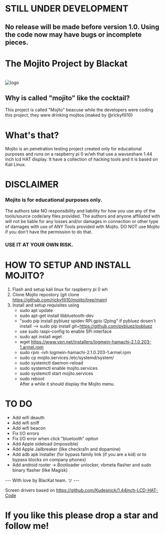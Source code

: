 # STILL UNDER DEVELOPMENT
## No release will be made before version 1.0. Using the code now may have bugs or incomplete pieces.

# The Mojito Project by Blackat
<br>![logo](https://github.com/rickyfili10/mojito/blob/main/logo.png)
## Why is called "mojito" like the cocktail?
This project is called "Mojito" beacuse while the developers were coding this project, they were drinking mojitos (maked by @rickyfili10)

# What's that?
Mojito is an penetration testing project created only for educational purposes and runs on a raspberry pi 0 w/wh that use a wavseshare 1.44 inch lcd HAT display. It have a collection of hacking tools and it is based on Kali Linux. 

# DISCLAIMER
### Mojito is for educational purposes only.
The authors take NO responsibility and liability for how you use any of the tools/source code/any files provided. The authors and anyone affiliated with will not be liable for any losses and/or damages in connection or other type of damages with use of ANY Tools provided with Mojito. DO NOT use Mojito if you don't have the permission to do that. 
### USE IT AT YOUR OWN RISK.

# HOW TO SETUP AND INSTALL MOJITO?
1. Flash and setup kali linux for raspberry pi 0 wh
2. Clone Mojito repostory (git clone https://github.com/rickyfili10/mojito/tree/main)
3. Install and setup requisites using
   - sudo apt update
   - sudo apt-get install libbluetooth-dev
   - "sudo pip install pybluez spidev RPi.gpio l2ping" if pybluez dosen't install --> sudo pip install git+https://github.com/pybluez/pybluez
   - use sudo raspi-config to enable SPi interface
   - sudo apt install wget
   - wget https://www.vpn.net/installers/logmein-hamachi-2.1.0.203-1.armel.rpm
   - sudo rpm -ivh logmein-hamachi-2.1.0.203-1.armel.rpm
   - sudo cp mojito.services /etc/systemd/system/
   - sudo systemctl daemon-reload
   - sudo systemctl enable mojito.services
   - sudo systemctl start mojito.services
   - sudo reboot
  <br>After a while it should display the Mojito menu.
  
# TO DO
   - Add wifi deauth
   - Add wifi sniff
   - Add wifi beacon
   - Fix I/O errors
   - Fix I/O error when click "bluetooth" option
   - Add Apple sideload (impossible)
   - Add Apple Jailbreaker (like checkra1n and dopamine)
   - Add adb apk installer (for bypass family link (if you are a kid) or to bypass blocks on company phones)
   - Add android rooter -> Bootloader unlocker, vbmeta flasher and sudo binary flasher (like Magisk)



--- With love by BlacKat team. ツ ---

Screen drivers based on https://github.com/Kudesnick/1.44inch-LCD-HAT-Code
# If you like this please drop a star and follow me!
